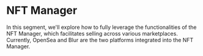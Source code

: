 # NFT Manager

In this segment, we'll explore how to fully leverage the functionalities of the NFT Manager, which facilitates selling across various marketplaces. Currently, OpenSea and Blur are the two platforms integrated into the NFT Manager.
